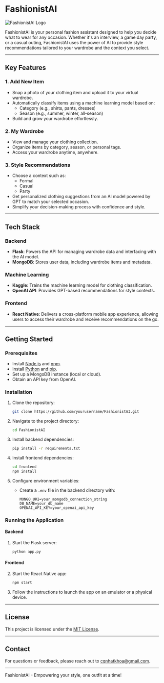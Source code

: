 # FashionistAI

![FashionistAI Logo](https://via.placeholder.com/300x100?text=FashionistAI+Logo)

FashionistAI is your personal fashion assistant designed to help you decide what to wear for any occasion. Whether it's an interview, a game day party, or a casual outing, FashionistAI uses the power of AI to provide style recommendations tailored to your wardrobe and the context you select.

---

## Key Features

### 1. **Add New Item**

- Snap a photo of your clothing item and upload it to your virtual wardrobe.
- Automatically classify items using a machine learning model based on:
  - Category (e.g., shirts, pants, dresses)
  - Season (e.g., summer, winter, all-season)
- Build and grow your wardrobe effortlessly.

### 2. **My Wardrobe**

- View and manage your clothing collection.
- Organize items by category, season, or personal tags.
- Access your wardrobe anytime, anywhere.

### 3. **Style Recommendations**

- Choose a context such as:
  - Formal
  - Casual
  - Party
- Get personalized clothing suggestions from an AI model powered by GPT to match your selected occasion.
- Simplify your decision-making process with confidence and style.

---

## Tech Stack

### Backend

- **Flask**: Powers the API for managing wardrobe data and interfacing with the AI model.
- **MongoDB**: Stores user data, including wardrobe items and metadata.

### Machine Learning

- **Kaggle**: Trains the machine learning model for clothing classification.
- **OpenAI API**: Provides GPT-based recommendations for style contexts.

### Frontend

- **React Native**: Delivers a cross-platform mobile app experience, allowing users to access their wardrobe and receive recommendations on the go.

---

## Getting Started

### Prerequisites

- Install [Node.js](https://nodejs.org/) and [npm](https://www.npmjs.com/).
- Install [Python](https://www.python.org/) and [pip](https://pip.pypa.io/).
- Set up a MongoDB instance (local or cloud).
- Obtain an API key from OpenAI.

### Installation

1. Clone the repository:

   ```bash
   git clone https://github.com/yourusername/FashionistAI.git
   ```

2. Navigate to the project directory:

   ```bash
   cd FashionistAI
   ```

3. Install backend dependencies:

   ```bash
   pip install -r requirements.txt
   ```

4. Install frontend dependencies:

   ```bash
   cd frontend
   npm install
   ```

5. Configure environment variables:

   - Create a `.env` file in the backend directory with:
     ```env
     MONGO_URI=your_mongodb_connection_string
     DB_NAME=your_db_name
     OPENAI_API_KEY=your_openai_api_key
     ```

### Running the Application

#### Backend

1. Start the Flask server:
   ```bash
   python app.py
   ```

#### Frontend

2. Start the React Native app:

   ```bash
   npm start
   ```

3. Follow the instructions to launch the app on an emulator or a physical device.

---

## License

This project is licensed under the [MIT License](LICENSE).

---

## Contact

For questions or feedback, please reach out to [cqnhatkhoa@gmail.com](mailto\:cqnhatkhoa@gmail.com).

---

FashionistAI - Empowering your style, one outfit at a time!

